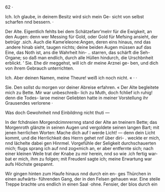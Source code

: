 62 ·

Ich. Ich glaube, in deinem Besitz wird sich mein Ge-
sicht von selbst scharfen nnd bessern. ·

Der Alte. Eigentlich fehlts bei dem Schätzefanr’melrr
für die Ewigkeit, an den Augen: denn wer Messing für
Gold, oder Gold für Mefsing ansieht, der betrügr .sich.
Auch die Kame’eleone:Angen, deren eins hinaus, nnd das
.andere hinab sieht, taugen nichts; deine beiden Augen
müssen auf das Eine, das Noth ist, ans die Wahrheit hin-
.. starren, das schärft die Seh-Organe; so daß man endlich,
durch alle Hüllen hindurch, die Urschbnheit erblickt.
’ Sie. Ehe dir meggehst, will ich dir meine Arznei ge-
ben, und dich von ihrem Gebrauch unterrichten.

Ich. Aber deinen Namen, meine Theure! weiß ich
noch nicht. « · ·

Sie. Den sollst du morgen vor deiner Abreise erfahren.
« Der Alte begleitete mich zu Bette. Mir war unbeschreib-
lich zu Muth, doch fchlief ich ruhig! denn die Todes-
laroe meiner Geliebten hatte in meiner Vorstellung ihr
Grausendes verlorene ·

Was doch Gewohnheit nnd Einbildnng nicht thuti —

 

In der fchdnsien Morgendcimnrernng stand der Alte an
tneinern Bette; das Morgenroth glänzte in seinen Augen
und vergoldete seinen langen Bart; mit jenen herrlichen
Worten: Mache dich auf l werde Licht! — denn dein Licht
kommt, und die Herrlichkeit des Herrn gehet nnf über diri-
. weckte er mich, nnd lächelte dabei gen Hinrmel. Vorgefühle
der Seligkeit durchschauerten mich; flugs sprang ich auf nnd
zog«mich an, er aber entfernte sich; nach einer kleinen Weile
trat der Knabe zu mir herein, nnd so wie .ich fertig war-
bat er mich, ihm zu folgen; mit Freudenl sagte ich; meine
Erwartung war aufs Höchste gespannt.

Wir gingen hinten zum Haufe hinaus nnd durch ein en-
ges Thürchen in einen aufwärts- führenden Gang, der in
den Felsen gehauen war. Eine steile Treppe brachte uns
endlich in einen Saal ·ohne. Fensier, der blos durch ein

